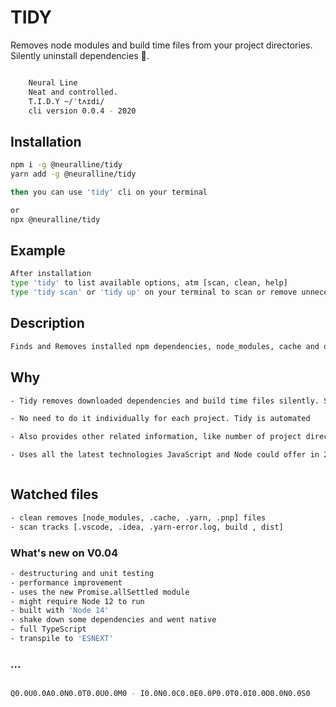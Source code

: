 # TIDY

Removes node modules and build time files from your project directories. Silently uninstall dependencies 💨.

```sh

    Neural Line
    Neat and controlled.
    T.I.D.Y ~/ˈtʌɪdi/
    cli version 0.0.4 - 2020

```

## Installation

```sh
npm i -g @neuralline/tidy
yarn add -g @neuralline/tidy

then you can use 'tidy' cli on your terminal

or
npx @neuralline/tidy

```

## Example

```sh
After installation
type 'tidy' to list available options, atm [scan, clean, help]
type 'tidy scan' or 'tidy up' on your terminal to scan or remove unnecessary files from your project directories and sub directories

```

## Description

```sh
Finds and Removes installed npm dependencies, node_modules, cache and other build time files/directories from your machine. If you are like me, clone git projects to test, revers engineer or use create-react-app a lot chances are there are huge npm dependencies installed every where. Sometimes twice [server, client]. This cli app will help you keep your project neat and tidy

```

## Why

```sh
- Tidy removes downloaded dependencies and build time files silently. Since these files are not meant to be tracked by git no further action required. type install when its time.

- No need to do it individually for each project. Tidy is automated

- Also provides other related information, like number of project directories with package.json etc...

- Uses all the latest technologies JavaScript and Node could offer in 2020



```

## Watched files

```sh
- clean removes [node_modules, .cache, .yarn, .pnp] files
- scan tracks [.vscode, .idea, .yarn-error.log, build , dist]


```

### What's new on V0.04

```sh
- destructuring and unit testing
- performance improvement
- uses the new Promise.allSettled module
- might require Node 12 to run
- built with 'Node 14'
- shake down some dependencies and went native
- full TypeScript
- transpile to 'ESNEXT'


```

### ...

```sh

Q0.0U0.0A0.0N0.0T0.0U0.0M0 - I0.0N0.0C0.0E0.0P0.0T0.0I0.0O0.0N0.0S0

```
